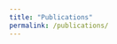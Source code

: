 ```yaml
---
title: "Publications"
permalink: /publications/
---
```


<script src="https://bibbase.org/show?bib=https://bibbase.org/zotero-mypublications/lucaslasota&jsonp=1&folding=0&theme=mila"></script>

